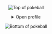 <div align="center">

![Top of pokeball](https://user-images.githubusercontent.com/44261381/209363264-ac854d3c-2cc2-44c4-928e-8a08d1013f46.png)

<details>
<summary>Open profile</summary>

[comment]: <> (View Counter)
<br>
<div>
  <div align=center>
      <img height="200" alt="Screenshot_2022-12-22_at_23 08 11-removebg-preview" src="https://i.ibb.co/n64dHB4/mitlogo-nb.png" alt="Avatar photo of Vium">
  </div>
  <div align=center>
      <a href="https://git.io/typing-svg"><img src="https://readme-typing-svg.demolab.com?font=VT323&size=35&duration=3500&pause=300&color=A89568&center=true&vCenter=true&width=500&lines=Hey%2C+I'm+Vium;Welcome+to+my+profile!;Secretly+a+superhero+by+night;Part-time+unicorn+whisperer;Proud+owner+of+an+imaginary+pet+dragon;Aspiring+chocolate+taster;Professional+nap+enthusiast" alt="Typing SVG" /></a>
  </div>
</div>

<details>
<summary>About me</summary>

[//]: # (You must have a lf before the markdown element when inside a block for it to work: https://stackoverflow.com/questions/29368902/how-can-i-wrap-my-markdown-in-an-html-div)

<div align="left">

```js
/**
 * Represents me.
 * @constructor
 * @param {string} city - The Internet (originally from Mars).
 * @param {string} jobTitle - Part-time Superhero, Full-time Awesome.
 * @param {string} specialization - Saving the world, one line of code at a time.
 * @param {string} hobbies - Collecting invisible art, practicing ninja moves.
 * @param {string} education - PhD in Mystical Sciences from Hogwarts.
 * @param {string} approachable - Yes, unless I'm on a secret mission.
 * @param {string} strength - Can lift 20 pizzas at once.
 * @param {string} weakness - Kryptonite and Free Wi-Fi.
 * @param {Date} birthday - Every leap year on February 30th.
 * @throws {Confetti} At parties and celebrations.
 * @returns {Object} An enigma wrapped in a riddle.
 */

```

</div>
</details>
<details>
  <summary>Quote</summary>
  <br>
  One of my favourite quotes
  <blockquote>
    “Can I say something? Um, I’m the type of person that if you ask me a question and I don’t know the answer, I’m gonna tell you that I don’t know. But I bet you what, I know how to find the answer and I will find the answer.”
    <br><strong>Chris Gardner interpreted by Will Smith in the movie "Pursuit of Happyness" (2006)</strong>
  </blockquote>
</details>

</details>

![Bottom of pokeball](https://user-images.githubusercontent.com/44261381/209363271-905d2a5e-8a18-44c0-a450-45dddd4d5036.png)
